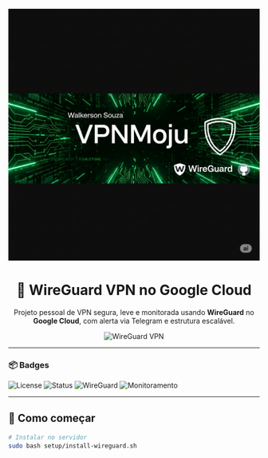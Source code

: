 <p align="center">
  <img src="https://raw.githubusercontent.com/vpsmoju/wireguard-gcp-vpn/main/docs/banner.png" alt="Banner do projeto WireGuard" />
</p>

<h1 align="center">🔐 WireGuard VPN no Google Cloud</h1>

<p align="center">
  Projeto pessoal de VPN segura, leve e monitorada usando <strong>WireGuard</strong> no <strong>Google Cloud</strong>, com alerta via Telegram e estrutura escalável.
</p>

<p align="center">
  <img src="https://media.giphy.com/media/v1.Y2lkPTc5MGI3NjExdzN6enRtY2Q0Z3g3eTc3bWE1OGdpeThqOHFtODkzZTFtdjB0cjAwcSZlcD12MV9naWZzX3NlYXJjaCZjdD1n/CvLKqrjN5VnZqg5Jbz/giphy.gif" width="460" alt="WireGuard VPN" />
</p>

---

### 📦 Badges

![License](https://img.shields.io/badge/license-MIT-blue.svg)
![Status](https://img.shields.io/badge/status-em%20progresso-yellow)
![WireGuard](https://img.shields.io/badge/VPN-WireGuard-red)
![Monitoramento](https://img.shields.io/badge/Telegram-Alert-green)

---

## 🚀 Como começar

```bash
# Instalar no servidor
sudo bash setup/install-wireguard.sh
